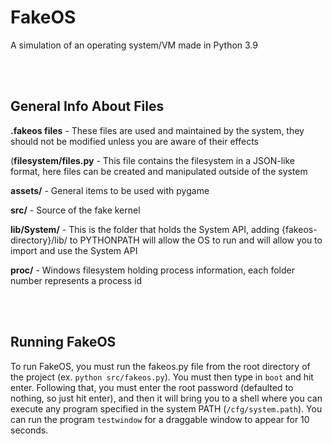 # FakeOS

A simulation of an operating system/VM made in Python 3.9

<br/>
<br/>

## General Info About Files

**.fakeos files** - These files are used and maintained by the system, they should not be modified unless you are aware of their effects

(**filesystem/files.py** - This file contains the filesystem in a JSON-like format, here files can be created and manipulated outside of the system

**assets/** - General items to be used with pygame

**src/** - Source of the fake kernel

**lib/System/** - This is the folder that holds the System API, adding {fakeos-directory}/lib/ to PYTHONPATH will allow the OS to run and will allow you to import and use the System API

**proc/** - Windows filesystem holding process information, each folder number represents a process id

<br/>
<br/>

## Running FakeOS

To run FakeOS, you must run the fakeos.py file from the root directory of the project (ex. `python src/fakeos.py`). You must then type in `boot` and hit enter. Following that, you must enter the root password (defaulted to nothing, so just hit enter), and then it will bring you to a shell where you can execute any program specified in the system PATH (`/cfg/system.path`). You can run the program `testwindow` for a draggable window to appear for 10 seconds.
